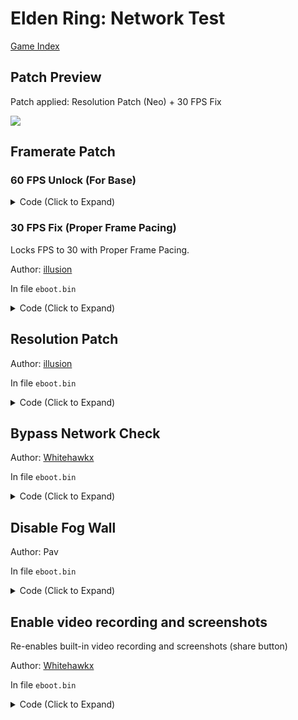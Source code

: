 # Elden Ring: Network Test

[Game Index](README.md#games)

## Patch Preview

Patch applied: Resolution Patch (Neo) + 30 FPS Fix

![](https://storage.googleapis.com/assets-illusion0001/images/patches/preview/EldenRingPatches/EldenRingNeoPreview.png)

## Framerate Patch

### 60 FPS Unlock (For Base)

<details>
<summary>Code (Click to Expand)</summary>

```
# Flipmode
0x1BF6627 95

# VFR
0x1BF6795 48 E9 5B 00 00 00
```

</details>

### 30 FPS Fix (Proper Frame Pacing)

Locks FPS to 30 with Proper Frame Pacing.

Author: [illusion](https://twitter.com/illusion0002)

In file `eboot.bin`

<details>
<summary>Code (Click to Expand)</summary>

```
# Flipmode (Base Only)
0x1BF6627 95

# Call
0x2D42FF0 E8 0F D5 39 00
# Main code
0x30E0503 00 BF 00 01 11 4E BE 01 00 00 00 E8 ED F8 D8 FF C3
```

</details>

## Resolution Patch

Author: [illusion](https://twitter.com/illusion0002)

In file `eboot.bin`

<details>
<summary>Code (Click to Expand)</summary>

```
# Base
0x3C68B8C 00 05 00 00 D0 02 00 00

# Neo
0x1BE505F 80 07 00 00
0x1BE5069 38 04 00 00
```

</details>

## Bypass Network Check

Author: [Whitehawkx](https://twitter.com/Whitehawkx)

In file `eboot.bin`

<details>
<summary>Code (Click to Expand)</summary>

```
0x015724A0 E9 00 01
```

</details>

## Disable Fog Wall

Author: Pav

In file `eboot.bin`

<details>
<summary>Code (Click to Expand)</summary>

```
0x013BBC33 90 90 90 90 90
```

</details>

## Enable video recording and screenshots

Re-enables built-in video recording and screenshots (share button)

Author: [Whitehawkx](https://twitter.com/Whitehawkx)

In file `eboot.bin`

<details>
<summary>Code (Click to Expand)</summary>

```
0x01BFF799 00
```

</details>
